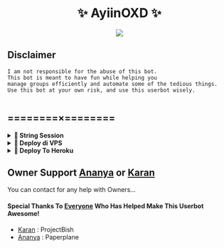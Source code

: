 <h1 align="center">✨ AyiinOXD ✨</h1>




<p align="center">
  <img src="https://telegra.ph/file/7cde10ddb899d1bf08600.png">
</p>




## Disclaimer

```
I am not responsible for the abuse of this bot.
This bot is meant to have fun while helping you
manage groups efficiently and automate some of the tedious things.
Use this bot at your own risk, and use this userbot wisely.


```

## ========×========

<details>
<summary><b>🔗 String Session</b></summary>
<br>
    

<h4> Generate Session via Repl: </h4>    
<p><a href="https://repl.it/@AellyXD/AyiinString?lite=1&outputonly=1"><img src="https://img.shields.io/badge/Generate%20On%20Repl-blueviolet?style=for-the-badge&logo=appveyor" width="200""/></a></p>
<h4> Generate Session via Telegram StringGen Bot: </h4>    
<p><a href="https://t.me/AyiinStringRobot"><img src="https://img.shields.io/badge/TG%20String%20Gen%20Bot-blueviolet?style=for-the-badge&logo=appveyor" width="200""/></a></p>
    
</details>

<details>
<summary><b>🔗 Deploy di VPS</b></summary>
<br>

### Tutorial Deploy di VPS


 • `git clone https://github.com/AellyOxD/Ayiin-Userbot`

 • `cd Ayiin-Userbot`

 • `pip3 install -U -r requirements.txt`

 • `mv sample_config.env config.env`

 • `nano config.env`
  - isi vars
  - Jika sudah 
  - ketik ctrl + S
  - ctrl + X

 • `screen -S AellyXD`

 • `bash start`

</details>

<details>
<summary><b>🔗 Deploy To Heroku</b></summary>
<br>

<p><a href="https://heroku.com/deploy?template=https://github.com/AyiinOXD/DeployAyiin"><img src="https://img.shields.io/badge/Deploy with-HEROKU-aqua?style=plastic&logo=heroku&logoColor=gold"width="300" /></a></p>

</details>


</details>

## Owner Support [Ananya](https://t.me/an_unic_or_n47) or [Karan](https://t.me/kkara9009)

You can contact for any help with Owners...
#### Special Thanks To [Everyone](https://github.com/AyiinOXD/Ayiin-Userbot/graphs/contributors) Who Has Helped Make This Userbot Awesome!
-  [Karan](https://github.com/kkara9009) : ProjectBish
-  [Ananya](https://github.com/anunicn47) : Paperplane


